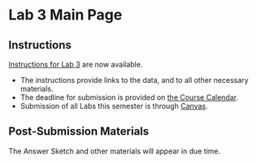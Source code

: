 # Lab 3 Main Page

## Instructions

[Instructions for Lab 3](https://github.com/THOMASELOVE/500-2021/blob/master/labs/lab3/lab3_instructions.md) are now available.

- The instructions provide links to the data, and to all other necessary materials.
- The deadline for submission is provided on [the Course Calendar](https://thomaselove.github.io/500/calendar.html).
- Submission of all Labs this semester is through [Canvas](https://canvas.case.edu/).

## Post-Submission Materials

The Answer Sketch and other materials will appear in due time.
